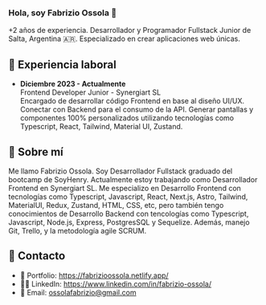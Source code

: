 ### Hola, soy Fabrizio Ossola 👋

+2 años de experiencia. Desarrollador y Programador Fullstack Junior de Salta, Argentina 🇦🇷. Especializado en crear aplicaciones web únicas.

## 💼 Experiencia laboral

* **Diciembre 2023 - Actualmente**  
  Frontend Developer Junior - Synergiart SL  
  Encargado de desarrollar código Frontend en base al diseño UI/UX. Conectar con Backend para el consumo de la API. Generar pantallas y componentes 100% personalizados utilizando tecnologías como Typescript, React, Tailwind, Material UI, Zustand.

## 🙋 Sobre mí

Me llamo Fabrizio Ossola. Soy Desarrollador Fullstack graduado del bootcamp de SoyHenry. Actualmente estoy trabajando como Desarrollador Frontend en Synergiart SL.
Me especializo en Desarrollo Frontend con tecnologías como Typescript, Javascript, React, Next.js, Astro, Tailwind, MaterialUI, Redux, Zustand, HTML, CSS, etc, pero también tengo conocimientos de Desarrollo Backend con tencologías como Typescript, Javascript, Node.js, Express, PostgresSQL y Sequelize.
Además, manejo Git, Trello, y la metodología agile SCRUM.

## 📩 Contacto 

* 💼 Portfolio: https://fabrizioossola.netlify.app/
* 👨‍💻 LinkedIn: https://www.linkedin.com/in/fabrizio-ossola/
* 📧 Email: ossolafabrizio@gmail.com
